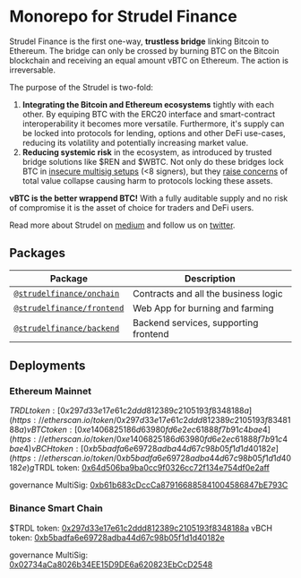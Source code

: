 # Monorepo for Strudel Finance

Strudel Finance is the first one-way, **trustless bridge** linking Bitcoin to Ethereum. The bridge can only be crossed by burning BTC on the Bitcoin blockchain and receiving an equal amount vBTC on Ethereum. The action is irreversable.

The purpose of the Strudel is two-fold:
1. **Integrating the Bitcoin and Ethereum ecosystems** tightly with each other. By equiping BTC with the ERC20 interface and smart-contract interoperability it becomes more versatile. Furthermore, it's supply can be locked into protocols for lending, options and other DeFi use-cases, reducing its volatility and potentially increasing market value.
2. **Reducing systemic risk** in the ecosystem, as introduced by trusted bridge solutions like $REN and $WBTC. Not only do these bridges lock BTC in [insecure multisig setups](https://medium.com/wanchain-foundation/how-safe-are-todays-wrapped-btc-bridges-b0f35a7b15e2) (<8  signers), but they [raise concerns](https://twitter.com/VitalikButerin/status/1295252403558559746) of total value collapse causing harm to protocols locking these assets.

**vBTC is the better wrappend BTC!** With a fully auditable supply and no risk of compromise it is the asset of choice for traders and DeFi users. 

Read more about Strudel on [medium](https://medium.com/@strudelfinance) and follow us on [twitter](https://twitter.com/EnterTheStrudel).

## Packages

| Package                                   | Description                                                             |
| ----------------------------------------- | ----------------------------------------------------------------------- |
| [`@strudelfinance/onchain`](/packages/onchain) | Contracts and all the business logic |
| [`@strudelfinance/frontend`](/packages/frontend) | Web App for burning and farming |
| [`@strudelfinance/backend`](/packages/backend) | Backend services, supporting frontend |

## Deployments

### Ethereum Mainnet

$TRDL token: [0x297d33e17e61c2ddd812389c2105193f8348188a](https://etherscan.io/token/0x297d33e17e61c2ddd812389c2105193f8348188a)
vBTC token: [0xe1406825186d63980fd6e2ec61888f7b91c4bae4](https://etherscan.io/token/0xe1406825186d63980fd6e2ec61888f7b91c4bae4)
vBCH token: [0xb5badfa6e69728adba44d67c98b05f1d1d40182e](https://etherscan.io/token/0xb5badfa6e69728adba44d67c98b05f1d1d40182e)
g$TRDL token: [0x64d506ba9ba0cc9f0326cc72f134e754df0e2aff](https://etherscan.io/token/0x64d506ba9ba0cc9f0326cc72f134e754df0e2aff)

governance MultiSig: [0xb61b683cDccCa879166885841004586847bE793C](https://etherscan.io/address/0xb61b683cDccCa879166885841004586847bE793C)

### Binance Smart Chain

$TRDL token: [0x297d33e17e61c2ddd812389c2105193f8348188a](https://bscscan.com/token/0x46c6426b0e18c61a642aca01adf668da17176bc2)
vBCH token: [0xb5badfa6e69728adba44d67c98b05f1d1d40182e](https://bscscan.com/token/0xe1406825186d63980fd6e2ec61888f7b91c4bae4)

governance MultiSig: [0x02734aCa8026b34EE15D9DE6a620823EbCcD2548](https://bscscan.com/address/0x02734aCa8026b34EE15D9DE6a620823EbCcD2548)